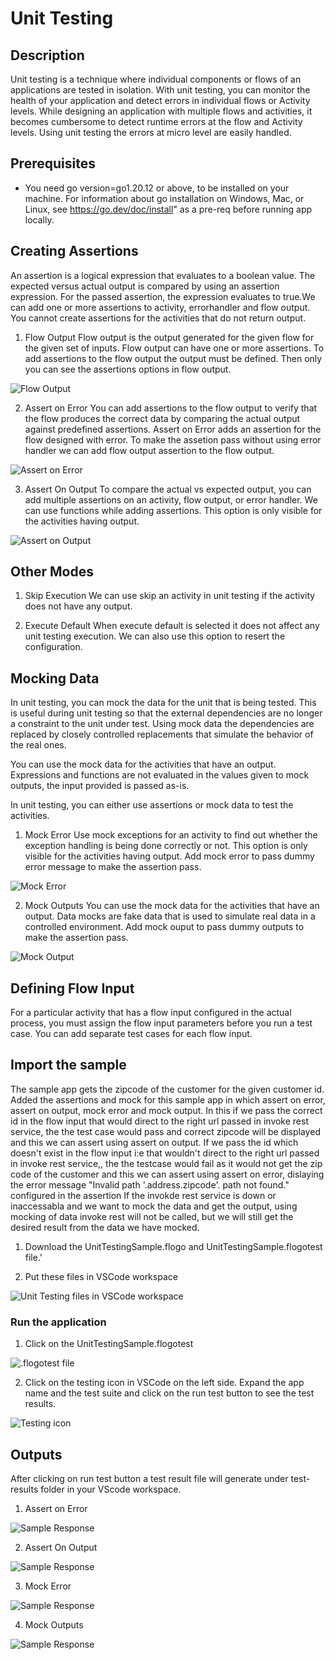 # Unit Testing


## Description

Unit testing is a technique where individual components or flows of an applications are tested in isolation. With unit testing, you can monitor the health of your application and detect errors in individual flows or Activity levels. While designing an application with multiple flows and activities, it becomes cumbersome to detect runtime errors at the flow and Activity levels. Using unit testing the errors at micro level are easily handled.

## Prerequisites

* You need go version=go1.20.12 or above, to be installed on your machine. For information about go installation on Windows, Mac, or Linux, see https://go.dev/doc/install" as a pre-req before running app locally.


## Creating Assertions

An assertion is a logical expression that evaluates to a boolean value. The expected versus actual output is compared by using an assertion expression. For the passed assertion, the expression evaluates to true.We can add one or more assertions to activity, errorhandler and flow output. You cannot create assertions for the activities that do not return output. 

1. Flow Output
Flow output is the output generated for the given flow for the given set of inputs. Flow output can have one or more assertions. To add assertions to the flow output the output must be defined. Then only you can see the assertions options in flow output. 

![Flow Output](../../import-screenshots/VSCode/flowoutput.png)


2. Assert on Error
You can add assertions to the flow output to verify that the flow produces the correct data by comparing the actual output against predefined assertions. Assert on Error adds an assertion for the flow designed with error. To make the assetion pass without using error handler we can add flow output assertion to the flow output. 

![Assert on Error](../../../import-screenshots/VSCode/assertonerror.png)

3. Assert On Output
To compare the actual vs expected output, you can add multiple assertions on an activity, flow output, or error handler. We can use functions while adding assertions. This option is only visible for the activities having output.

![Assert on Output](../../../import-screenshots/VSCode/assertonoutput.png)

## Other Modes

1. Skip Execution
We can use skip an activity in unit testing if the activity does not have any output. 


2. Execute Default
When execute default is selected it does not affect any unit testing execution. We can also use this option to resert the configuration.

## Mocking Data
In unit testing, you can mock the data for the unit that is being tested. This is useful during unit testing so that the external dependencies are no longer a constraint to the unit under test. Using mock data the dependencies are replaced by closely controlled replacements that simulate the behavior of the real ones.

You can use the mock data for the activities that have an output. Expressions and functions are not evaluated in the values given to mock outputs, the input provided is passed as-is.

In unit testing, you can either use assertions or mock data to test the activities.

1. Mock Error
Use mock exceptions for an activity to find out whether the exception handling is being done correctly or not. This option is only visible for the activities having output. Add mock error to pass dummy error message to make the assertion pass.

![Mock Error](../../../import-screenshots/VSCode/mockerror.png)

2. Mock Outputs
You can use the mock data for the activities that have an output. Data mocks are fake data that is used to simulate real data in a controlled environment. Add mock ouput to pass dummy outputs to make the assertion pass.

![Mock Output](../../../import-screenshots/VSCode/mockoutput.png)

## Defining Flow Input
For a particular activity that has a flow input configured in the actual process, you must assign the flow input parameters before you run a test case. You can add separate test cases for each flow input.

## Import the sample

The sample app gets the zipcode of the customer for the given customer id. Added the assertions and mock for this sample app in which assert on error, assert on output, mock error and mock output.
In this if we pass the correct id in the flow input that would direct to the right url passed in invoke rest service, the the test case would pass and correct zipcode will be displayed and this we can assert using assert on output.
If we pass the id which doesn't exist in the flow input i:e that wouldn't direct to the right url passed in invoke rest service,, the the testcase would fail as it would not get the zip code of the customer and this we can assert using assert on error, dislaying the error message "Invalid path '.address.zipcode'. path not found." configured in the assertion
If the invokde rest service is down or inaccessabla and we want to mock the data and get the output, using mocking of data invoke rest will not be called, but we will still get the desired result from the data we have mocked.




1. Download the UnitTestingSample.flogo and UnitTestingSample.flogotest file.'

2. Put these files in VSCode workspace

![Unit Testing files in VSCode workspace](../../../import-screenshots/VSCode/import.png)



### Run the application

1. Click on the UnitTestingSample.flogotest

![.flogotest file](../../../import-screenshots/VSCode/Testing.png)

2. Click on the testing icon in VSCode on the left side. Expand the app name and the test suite and click on the run test button to see the test results.

![Testing icon](../../../import-screenshots/VSCode/Testing1.png)




## Outputs

After clicking on run test button a test result file will generate under test-results folder in your VScode workspace.

1. Assert on Error

![Sample Response](../../../import-screenshots/VSCode/assertonerroroutput)

2. Assert On Output

![Sample Response](../../../import-screenshots/VSCode/assertonerroroutput)

3. Mock Error

![Sample Response](../../../import-screenshots/VSCode/mockerror)

4. Mock Outputs

![Sample Response](../../../../import-screenshots/VSCode/mockoutput)
